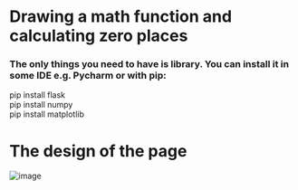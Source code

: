 # Drawing a math function and calculating zero places
### The only things you need to have is library. You can install it in some IDE e.g. Pycharm or with pip:
pip install flask <br>
pip install numpy <br>
pip install matplotlib

# The design of the page
![image](https://github.com/user-attachments/assets/3cb08699-9787-4916-b6be-85a1e2fc05ad)
